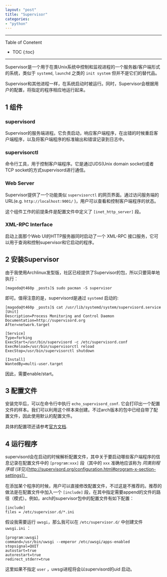 ```yaml
---
layout: "post"
title: "Supervisor"
categories:
- "python"
---
```


<!--more-->

***
Table of Conetent

* TOC
{:toc}
***

Supervisor是一个用于在类Unix系统中控制和监视进程的一个服务器/客户端形式的系统，类似于 `systemd`, `launchd` 之类的 `init system` 但并不是它们的替代品。

Supervisor和其他进程一样，在系统启动时被运行。同时，Supervisor会根据用户的配置，将指定的程序相应地运行起来。

## 1 组件

### supervisord

Supervisor的服务端进程。它负责启动，响应客户端程序，在出错的时候重启客户端程序，以及将客户端程序的标准输出和错误记录到日志中。

### supervisorctl

命令行工具，用于控制客户端程序。它是通过UDS(Unix domain socket)或者TCP socket的方式supervisord进行通信。

### Web Server

Supervisor提供了一个功能类似 `supervisorctl` 的网页界面。通过访问服务端的URL(e.g. `http://localhost:9001/` )，用户可以查看和控制客户端程序的状态。

这个组件工作的前提条件是配置文件中定义了 `[inet_http_server]` 段。

### XML-RPC Interface

启动上面那个Web UI的HTTP服务器同时启动了一个 XML-RPC 接口服务，它可以用于查询和控制supervisor和它启动的程序。

## 2 安装Supervisor

由于我使用Archlinux发型版，社区已经提供了Supervisor的包，所以只要简单地执行：

    [magodo@t460p _posts]$ sudo pacman -S supervisor

即可。值得注意的是，supervisord是通过 `systemd` 启动的:

    [magodo@t460p _posts]$ cat /usr/lib/systemd/system/supervisord.service
    [Unit]
    Description=Process Monitoring and Control Daemon
    Documentation=http://supervisord.org
    After=network.target

    [Service]
    Type=forking
    ExecStart=/usr/bin/supervisord -c /etc/supervisord.conf
    ExecReload=/usr/bin/supervisorctl reload
    ExecStop=/usr/bin/supervisorctl shutdown

    [Install]
    WantedBy=multi-user.target

因此，需要enable/start。

## 3 配置文件

安装完毕后，可以在命令行中执行 `echo_supervisord_conf`. 它会打印出一个配置文件的样本。我们可以利用这个样本来创建。不过arch版本的包中已经自带了配置文件，因此使用默认的配置文件。

具体的配置项还请参考[官方文档](http://supervisord.org/configuration.html).

## 4 运行程序

supervisord会在启动的时候解析配置文件，其中关于要启动哪些客户端程序的信息记录在配置文件中的 `[program:xxx]` 段（其中的 `xxx` 准确地应该称为 *同类别程序组*  (详见)[http://supervisord.org/configuration.html#program-x-section-settings]）

在添加某个程序的时候，用户可以直接修改配置文件，不过这是不推荐的。推荐的做法是在配置文件中加入一个 `[include]` 段，在其中指定需要append的文件的路径（模式）。例如，arch的supervisor包中的配置文件有如下配置：

    [include]
    files = /etc/supervisor.d/*.ini

假设我需要运行 `uwsgi`，那么我可以在 `/etc/supervisor.d/` 中创建文件 `uwsgi.ini` ：

    [program:uwsgi]
    command=/usr/bin/uwsgi --emperor /etc/uwsgi/apps-enabled
    stopsignal=QUIT
    autostart=true
    autorestart=true
    redirect_stderr=true

这里如果不指定 `user` ，uwsgi进程将会以supervisord的uid 启动。
